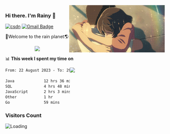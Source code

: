 <img  align='right' height="150" src="https://github.com/LikeRainDay/LikeRainDay/blob/master/pic/img_rain_1.gif?raw=true">



### Hi there. I'm Rainy :lemon:

[![csdn](https://img.shields.io/badge/-csdn-c14438?style=flat-square&logo=c&logoColor=white)](https://blog.csdn.net/qq_15807167)
[![Gmail Badge](https://img.shields.io/badge/-gmail-c14438?style=flat-square&logo=Gmail&logoColor=white&link=mailto:houshuai0816@gmail.com)](mailto:houshuai0816@gmail.com)

🚀Welcome to the rain planet🌎

<center>
<img align='center'  src="https://source.unsplash.com/user/rainyhehe/likes">
</center>

📊 **This week I spent my time on**

<img align='right'   width="300" src="https://github-readme-stats.vercel.app/api?username=LikeRainDay&show_icons=true&title_color=fff&icon_color=79ff97&text_color=9f9f9f&bg_color=151515&count_private=true">

<!--START_SECTION:waka-->

```txt
From: 22 August 2023 - To: 29 August 2023

Java             12 hrs 36 mins  █████████████▒░░░░░░░░░░░   53.33 %
SQL              4 hrs 48 mins   █████░░░░░░░░░░░░░░░░░░░░   20.35 %
JavaScript       2 hrs 3 mins    ██▒░░░░░░░░░░░░░░░░░░░░░░   08.69 %
Other            1 hr            █░░░░░░░░░░░░░░░░░░░░░░░░   04.25 %
Go               59 mins         █░░░░░░░░░░░░░░░░░░░░░░░░   04.22 %
```

<!--END_SECTION:waka-->

### Visitors Count
<img align="left" src = "https://profile-counter.glitch.me/LikeRainDay/count.svg" alt ="Loading">
